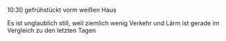 10:30 gefrühstückt vorm weißen Haus

Es ist unglaublich still, weil ziemlich wenig
Verkehr und Lärm ist gerade im Vergleich zu den letzten Tagen